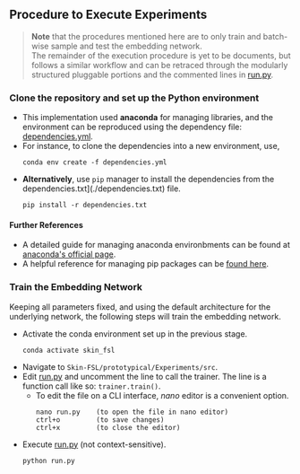 ## Procedure to Execute Experiments

> **Note** that the procedures mentioned here are to only train and batch-wise sample and test the embedding network.   
> The remainder of the execution procedure is yet to be documents, but follows a similar workflow and can be retraced through the modularly structured pluggable portions and the commented lines in [run.py](src/run.py).

### Clone the repository and set up the Python environment
  - This implementation used **anaconda** for managing libraries, and the environment can be reproduced using the dependency file: [dependencies.yml](./dependencies.yml).
  - For instance, to clone the dependencies into a new environment, use,
    ```
    conda env create -f dependencies.yml
    ```
  - **Alternatively**, use `pip` manager to install the dependencies from the dependencies.txt](./dependencies.txt) file.
      ```
      pip install -r dependencies.txt
      ```

  #### Further References
  - A detailed guide for managing anaconda environbments can be found at [anaconda's official page](https://conda.io/projects/conda/en/latest/user-guide/tasks/manage-environments.html).
  - A helpful reference for managing pip packages can be [found here](https://note.nkmk.me/en/python-pip-install-requirements/).

### Train the Embedding Network

Keeping all parameters fixed, and using the default architecture for the underlying network, the following steps will train the embedding network.

- Activate the conda environment set up in the previous stage.
  ```
  conda activate skin_fsl
  ```
- Navigate to `Skin-FSL/prototypical/Experiments/src`.
- Edit [run.py](src/run.py) and uncomment the line to call the trainer. The line is a function call like so: `trainer.train()`.
  - To edit the file on a CLI interface, *nano* editor is a convenient option.
    ```
    nano run.py    (to open the file in nano editor)
    ctrl+o         (to save changes)
    ctrl+x         (to close the editor)
    ```
- Execute [run.py](src/run.py) (not context-sensitive).
  ```
  python run.py
  ```
